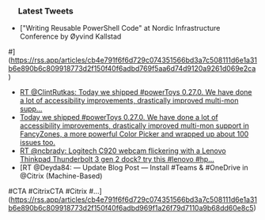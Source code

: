 <h3><a href="https://twitter.com/endi24"><img height=16 src="https://upload.wikimedia.org/wikipedia/sco/9/9f/Twitter_bird_logo_2012.svg"></a> Latest Tweets</h3>

<!-- BLOG-POST-LIST:START -->
- ["Writing Reusable PowerShell Code"
at Nordic Infrastructure Conference
by Øyvind Kallstad

#](https://rss.app/articles/cb4e791f6f6d729c074351566bd3a7c508111d6e1a31b6e890b6c809918773d2f150f40f6adbd769f5aa6d74d9120a9261d069e2ca)
- [RT @ClintRutkas: Today we shipped #powerToys 0.27.0.  We have done a lot of accessibility improvements, drastically improved multi-mon supp…](https://rss.app/articles/cb4e791f6f6d729c074351566bd3a7c508111d6e1a31b6e890b6c809918773d2f150f40f6adbd66cf4a06f78d7160a9263d66de7cb)
- [Today we shipped #powerToys 0.27.0.  We have done a lot of accessibility improvements, drastically improved multi-mon support in FancyZones, a more powerful Color Picker and wrapped up about 100 issues too.](https://rss.app/articles/cb4e791f6f6d729c074351566bd3a7c508111d6e3c33bbefd6d0920e8e877488f10ba4482c9bc169f0a16975db150f9264dc6be4c716781c8b33)
- [RT @ncbrady: Logitech C920 webcam flickering with a Lenovo Thinkpad Thunderbolt 3 gen 2 dock? try this   #lenovo #hp…](https://rss.app/articles/cb4e791f6f6d729c074351566bd3a7c508111d6e1a31b6e890b6c809918773d2f150f40f6adbd66af2a66f7cd917099663d46ae1c0)
- [RT @Deyda84: — Update Blog Post —
Install #Teams & #OneDrive in @Citrix (Machine-Based)



#CTA #CitrixCTA #Citrix #…](https://rss.app/articles/cb4e791f6f6d729c074351566bd3a7c508111d6e1a31b6e890b6c809918773d2f150f40f6adbd969f1a26f79d7110a9b68dd60e8c5)
<!-- BLOG-POST-LIST:END -->

